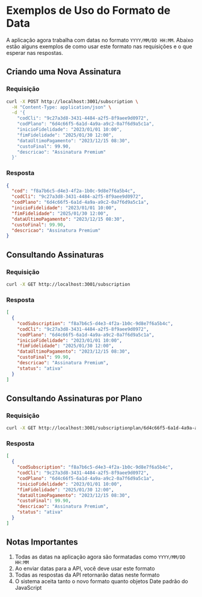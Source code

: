 # Exemplos de Uso do Formato de Data

A aplicação agora trabalha com datas no formato `YYYY/MM/DD HH:MM`. Abaixo estão alguns exemplos de como usar este formato nas requisições e o que esperar nas respostas.

## Criando uma Nova Assinatura

### Requisição

```bash
curl -X POST http://localhost:3001/subscription \
  -H "Content-Type: application/json" \
  -d '{
    "codCli": "9c27a3d8-3431-4484-a2f5-8f9aee9d0972",
    "codPlano": "6d4c66f5-6a1d-4a9a-a9c2-0a7f6d9a5c1a",
    "inicioFidelidade": "2023/01/01 10:00",
    "fimFidelidade": "2025/01/30 12:00",
    "dataUltimoPagamento": "2023/12/15 08:30",
    "custoFinal": 99.90,
    "descricao": "Assinatura Premium"
  }'
```

### Resposta

```json
{
  "cod": "f8a7b6c5-d4e3-4f2a-1b0c-9d8e7f6a5b4c",
  "codCli": "9c27a3d8-3431-4484-a2f5-8f9aee9d0972",
  "codPlano": "6d4c66f5-6a1d-4a9a-a9c2-0a7f6d9a5c1a",
  "inicioFidelidade": "2023/01/01 10:00",
  "fimFidelidade": "2025/01/30 12:00",
  "dataUltimoPagamento": "2023/12/15 08:30",
  "custoFinal": 99.90,
  "descricao": "Assinatura Premium"
}
```

## Consultando Assinaturas

### Requisição

```bash
curl -X GET http://localhost:3001/subscription
```

### Resposta

```json
[
  {
    "codSubscription": "f8a7b6c5-d4e3-4f2a-1b0c-9d8e7f6a5b4c",
    "codCli": "9c27a3d8-3431-4484-a2f5-8f9aee9d0972",
    "codPlano": "6d4c66f5-6a1d-4a9a-a9c2-0a7f6d9a5c1a",
    "inicioFidelidade": "2023/01/01 10:00",
    "fimFidelidade": "2025/01/30 12:00",
    "dataUltimoPagamento": "2023/12/15 08:30",
    "custoFinal": 99.90,
    "descricao": "Assinatura Premium",
    "status": "ativa"
  }
]
```

## Consultando Assinaturas por Plano

### Requisição

```bash
curl -X GET http://localhost:3001/subscriptionplan/6d4c66f5-6a1d-4a9a-a9c2-0a7f6d9a5c1a
```

### Resposta

```json
[
  {
    "codSubscription": "f8a7b6c5-d4e3-4f2a-1b0c-9d8e7f6a5b4c",
    "codCli": "9c27a3d8-3431-4484-a2f5-8f9aee9d0972",
    "codPlano": "6d4c66f5-6a1d-4a9a-a9c2-0a7f6d9a5c1a",
    "inicioFidelidade": "2023/01/01 10:00",
    "fimFidelidade": "2025/01/30 12:00",
    "dataUltimoPagamento": "2023/12/15 08:30",
    "custoFinal": 99.90,
    "descricao": "Assinatura Premium",
    "status": "ativa"
  }
]
```

## Notas Importantes

1. Todas as datas na aplicação agora são formatadas como `YYYY/MM/DD HH:MM`
2. Ao enviar datas para a API, você deve usar este formato
3. Todas as respostas da API retornarão datas neste formato
4. O sistema aceita tanto o novo formato quanto objetos Date padrão do JavaScript
